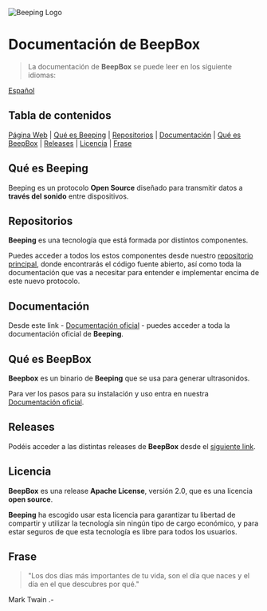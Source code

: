![Beeping Logo](https://beeping.io/assets/images/beeping/brand/brand48.png)

# Documentación de BeepBox

> La documentación de **BeepBox** se puede leer en los siguiente idiomas:

[Español](README.es.md)

## Tabla de contenidos

[Página Web](https://beeping.io) |
[Qué es Beeping](#qué-es-beeping) |
[Repositorios](#repositorios) |
[Documentación](#documentación) |
[Qué es BeepBox](#qué-es-beepbox) |
[Releases](#releases) |
[Licencia](#licencia) |
[Frase](#frase)

## Qué es Beeping

Beeping es un protocolo **Open Source** diseñado para transmitir datos a **través del sonido** entre dispositivos.

## Repositorios

**Beeping** es una tecnología que está formada por distintos componentes.

Puedes acceder a todos los estos componentes desde nuestro [repositorio principal](https://github.com/beeping-io), donde encontrarás el código fuente abierto, así como toda la documentación que vas a necesitar para entender e implementar encima de este nuevo protocolo. 

## Documentación

Desde este link - [Documentación oficial](https://beeping-io.github.io/beeping/es) - puedes acceder a toda la documentación oficial de **Beeping**.

## Qué es BeepBox

**Beepbox** es un binario de **Beeping** que se usa para generar ultrasonidos.

Para ver los pasos para su instalación y uso entra en nuestra [Documentación oficial](https://beeping-io.github.io/beeping/es).

## Releases

Podéis acceder a las distintas releases de **BeepBox** desde el [siguiente link](https://github.com/beeping-io/beepbox/releases).

## Licencia

**BeepBox** es una release **Apache License**, versión 2.0, que es una licencia **open source**.

**Beeping** ha escogido usar esta licencia para garantizar tu libertad de compartir y utilizar la tecnología sin ningún tipo de cargo económico, y para estar seguros de que esta tecnología es libre para todos los usuarios.

## Frase

> "Los dos días más importantes de tu vida, son el día que naces y el día en el que descubres por qué."

Mark Twain .-



